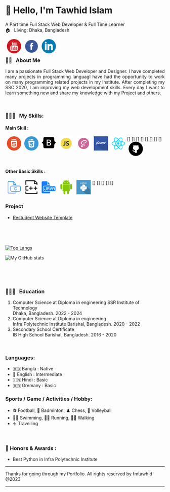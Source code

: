 <!-- banner image starts here  -->
<!--  <img src="./images/banner.png" width="100%">  -->
<!-- banner image ends here  -->

<h1> 👋 Hello, I'm Tawhid Islam </h1>

A Part time Full Stack Web Developer & Full Time Learner  
🏠 &nbsp; Living: Dhaka, Bangladesh

<!-- Contact me section starts here  -->

[<img align="left" alt="youtube" title="youtube link" width="45" hspace="5" src="./images/youtube.svg" />][youtube]
[<img align="left" alt="facebook" title="facebook" width="45" hspace="5" src="./images/facebook.svg" />][facebook]
[<img align="left" alt="linkedin" title="linkedin" width="45" hspace="5" src="./images/linkedin.svg" />][linkedin]
<br />
<br />

<!-- Contact me section ends here  -->

<!-- about-me section starts here  -->

### 👨‍🏫 &nbsp; About Me

<p align="justify">
I am a passionate Full Stack Web Developer and Designer. I have completed many projects in programming languagI have had the opportunity to work on many programming related projects in my institute. After completing my SSC 2020, I am improving my web development skills. Every day I want to learn something new and share my knowledge with my Project and others.
</p>

<br />
<!-- about-me section ends here  -->

<!-- web related skills section starts here  -->

### 👨🏽‍💻 &nbsp; My Skills:

#### Main Skill :

[<img align="left" alt="html5" title="html playlist" width="45" hspace="5" src="./images/html5.svg" />]
[<img align="left" alt="css3" title="css playlist" width="45" hspace="5" src="./images/css3.svg" />]
[<img align="left" alt="bootstrap" title="bootstrap playlist" width="45" hspace="5" src="./images/bootstrap.svg" />]
[<img align="left" alt="javascript" title="javascript playlist" width="45" hspace="5" src="./images/js.svg" />]
[<img align="left" alt="sass" title="sass playlist" width="45" hspace="5" src="./images/sass.svg" />]
[<img align="left" alt="jquery" title="jquery playlist" width="45" hspace="5" src="./images/jquery.svg" />]
[<img align="left" alt="react" title="react playlist" width="45" hspace="5" src="./images/react.svg" />]
[<img align="left" alt="github" title="github playlist" width="45" hspace="5" src="./images/github.svg" />]


<br />
<br />
<br />

<!-- web related skills section ends here  -->
<!-- other skills and my videos for computer science section starts here  -->

#### Other Basic Skills :

[<img align="left" alt="c" title="c playlist" width="45" hspace="5" src="./images/c.svg" />]
[<img align="left" alt="c plus plus" title="c++ playlist" width="45" hspace="5" src="./images/cplus.svg" />]
[<img align="left" alt="java" title="java playlist" width="45" hspace="5" src="./images/java.svg" />]
[<img align="left" alt="android" title="android playlist" width="45" hspace="5" src="./images/android.svg" />]
[<img align="left" alt="python" title="python playlist" width="45" hspace="5" src="./images/python.svg" />]
<br/>
<br/>
<br/>


### Project

- [Restudent Website Template ][tikkaway]
<br/>
<br/>


  <!-- other skills and my videos for computer science section ends here  -->

  <br/>

<!-- github stats starts here  -->

[![Top Langs](https://github-readme-stats.vercel.app/api/top-langs/?username=fmtawhid)](https://github.com/anuraghazra/github-readme-stats)

<!-- [![My GitHub stats](https://github-readme-stats.vercel.app/api?username=anisul-islam)](https://github.com/anuraghazra/github-readme-stats) -->

![My GitHub stats](https://github-readme-stats.vercel.app/api?username=fmtawhid&show_icons=true)

<br/>

<!-- github stats ends here  -->

<br/>

<!-- other skills and my videos for computer science section starts here  -->

<!-- work experience section starts here  -->


<br />
<!-- work experience section ends here  -->
<!-- education section starts here  -->

### 👨🏻‍🎓 &nbsp; Education

1. Computer Science at Diploma in engineering 
   SSR Institute of Technology  
   Dhaka, Bangladesh.
   2022 - 2024
2. Computer Science at Diploma in engineering   
   Infra Polytechnic Institute 
   Barishal, Bangladesh.
   2020 - 2022
3. Secondary School Certificate  
   IB High School
   Barishal, Bangladesh.
   2016 - 2020


<br />

<!-- education section ends here  -->

<!-- my languages section starts here  -->

### Languages:

- 🇧🇩 Bangla : Native
- 🏴󠁧󠁢󠁥󠁮󠁧󠁿 English : Intermediate
- 🇮🇳 Hindi : Basic
- 🇧🇷 Gremany : Basic
  <br />

<!-- my languages section ends here  -->

<!-- my sports and game section starts here  -->

### Sports / Game / Activities / Hobby:

- ⚽ Football, 🏸 Badminton, ♟️ Chess, 🏐 Volleyball
- 🏊‍♂️ Swimming, 🏃‍♂️ Running, 🚶‍♂️ Walking
- ✈️ Travelling

<br />
<!-- my sports and games section ends here  -->

<!-- Honors & awards section starts here  -->

### 🏅 Honors & Awards :

- Best Python in Infra Polytechnic Institute

---

Thanks for going through my Portfolio.
All rights reserved by fmtawhid @2023

---

<!-- my achievement section ends here  -->

<!-- Links section starts here -->

[youtube]: https://www.instagram.com/fmtawhid/
[facebook]: https://www.facebook.com/fmtawhid1
[linkedin]: https://www.linkedin.com/in/fmtawhid/
[github]: https://github.com/fmtawhid

<!-- web related playlists starts here  -->
[tikkaway]: https://fmtawhid.github.io/Tikkaway_Restaurant_Website/


<!-- Links section ends here -->
